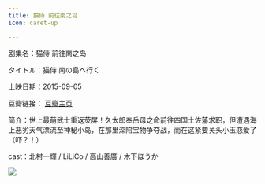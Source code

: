 ```yaml
---
title: 猫侍 前往南之岛
icon: caret-up

---
```


剧集名：猫侍 前往南之岛

タイトル：猫侍 南の島へ行く

上映日期：2015-09-05

豆瓣链接： [豆瓣主页](https://movie.douban.com/subject/26318049/)

简介：世上最萌武士重返荧屏！久太郎奉岳母之命前往四国土佐藩求职，但遭遇海上恶劣天气漂流至神秘小岛，在那里深陷宝物争夺战，而在这紧要关头小玉恋爱了（吓？！）

cast：北村一輝 / LiLiCo / 高山善廣 / 木下ほうか

![](https://listpic.tsgsanjiao.com/movie/2015/2015msmovie.jpg)